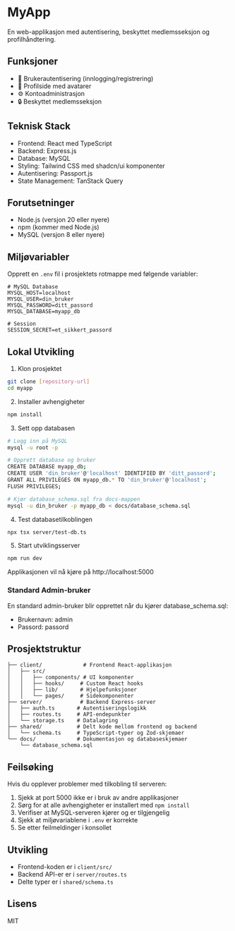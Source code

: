 # MyApp

En web-applikasjon med autentisering, beskyttet medlemsseksjon og profilhåndtering.

## Funksjoner

- 🔐 Brukerautentisering (innlogging/registrering)
- 👤 Profilside med avatarer
- ⚙️ Kontoadministrasjon
- 🔒 Beskyttet medlemsseksjon

## Teknisk Stack

- Frontend: React med TypeScript
- Backend: Express.js
- Database: MySQL
- Styling: Tailwind CSS med shadcn/ui komponenter
- Autentisering: Passport.js
- State Management: TanStack Query

## Forutsetninger

- Node.js (versjon 20 eller nyere)
- npm (kommer med Node.js)
- MySQL (versjon 8 eller nyere)

## Miljøvariabler

Opprett en `.env` fil i prosjektets rotmappe med følgende variabler:

```env
# MySQL Database
MYSQL_HOST=localhost
MYSQL_USER=din_bruker
MYSQL_PASSWORD=ditt_passord
MYSQL_DATABASE=myapp_db

# Session
SESSION_SECRET=et_sikkert_passord
```

## Lokal Utvikling

1. Klon prosjektet
```bash
git clone [repository-url]
cd myapp
```

2. Installer avhengigheter
```bash
npm install
```

3. Sett opp databasen
```bash
# Logg inn på MySQL
mysql -u root -p

# Opprett database og bruker
CREATE DATABASE myapp_db;
CREATE USER 'din_bruker'@'localhost' IDENTIFIED BY 'ditt_passord';
GRANT ALL PRIVILEGES ON myapp_db.* TO 'din_bruker'@'localhost';
FLUSH PRIVILEGES;

# Kjør database_schema.sql fra docs-mappen
mysql -u din_bruker -p myapp_db < docs/database_schema.sql
```

4. Test databasetilkoblingen
```bash
npx tsx server/test-db.ts
```

5. Start utviklingsserver
```bash
npm run dev
```

Applikasjonen vil nå kjøre på http://localhost:5000

### Standard Admin-bruker
En standard admin-bruker blir opprettet når du kjører database_schema.sql:
- Brukernavn: admin
- Passord: passord

## Prosjektstruktur

```
├── client/             # Frontend React-applikasjon
│   ├── src/
│   │   ├── components/ # UI komponenter
│   │   ├── hooks/     # Custom React hooks
│   │   ├── lib/       # Hjelpefunksjoner
│   │   └── pages/     # Sidekomponenter
├── server/            # Backend Express-server
│   ├── auth.ts       # Autentiseringslogikk
│   ├── routes.ts     # API-endepunkter
│   └── storage.ts    # Datalagring
├── shared/           # Delt kode mellom frontend og backend
│   └── schema.ts     # TypeScript-typer og Zod-skjemaer
└── docs/             # Dokumentasjon og databaseskjemaer
    └── database_schema.sql
```

## Feilsøking

Hvis du opplever problemer med tilkobling til serveren:
1. Sjekk at port 5000 ikke er i bruk av andre applikasjoner
2. Sørg for at alle avhengigheter er installert med `npm install`
3. Verifiser at MySQL-serveren kjører og er tilgjengelig
4. Sjekk at miljøvariablene i `.env` er korrekte
5. Se etter feilmeldinger i konsollet

## Utvikling

- Frontend-koden er i `client/src/`
- Backend API-er er i `server/routes.ts`
- Delte typer er i `shared/schema.ts`

## Lisens

MIT